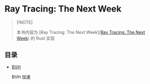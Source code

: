 # Ray Tracing: The Next Week

>  [!NOTE]
>
> 本书内容为 [Ray Tracing: The Next Week]([Ray Tracing: The Next Week](https://raytracing.github.io/books/RayTracingTheNextWeek.html)) 的 Rust 实现

## 目录

- [BVH](./BVH.md)

    BVH 加速